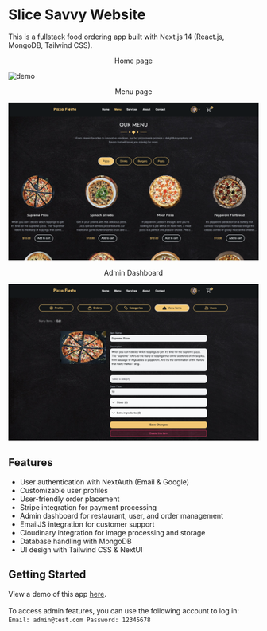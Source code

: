 # Slice Savvy Website
This is a fullstack food ordering app built with Next.js 14 (React.js, MongoDB, Tailwind CSS).
<br>

<p align="center">
Home page
</p>

![demo](public/home.png)

<p align="center">
Menu page
</p>

![demo](public/menu.png)

<p align="center">
Admin Dashboard
</p>

![demo](public/admin-dashboard.png)

## Features
- User authentication with NextAuth (Email & Google)
- Customizable user profiles
- User-friendly order placement
- Stripe integration for payment processing
- Admin dashboard for restaurant, user, and order management
- EmailJS integration for customer support
- Cloudinary integration for image processing and storage
- Database handling with MongoDB
- UI design with Tailwind CSS & NextUI

## Getting Started

View a demo of this app [here](https://pizza-fiesta.vercel.app/).<br><br>
To access admin features, you can use the following account to log in:<br>
``Email: admin@test.com
Password: 12345678``
